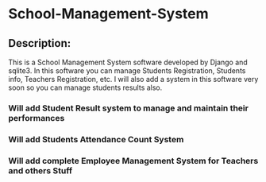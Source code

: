 # School-Management-System

## Description:
This is a School Management System software developed by Django and sqlite3. In this software you can manage Students Registration, Students info, Teachers Registration, etc. I will also add a  system in this software very soon so you can manage students results also.

### Will add Student Result system to manage and maintain their performances
### Will add Students Attendance Count System
### Will add complete Employee Management System for Teachers and others Stuff
